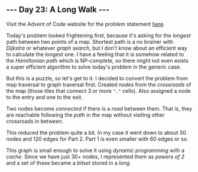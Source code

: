 ## --- Day 23: A Long Walk ---
Visit the Advent of Code website for the problem statement [here](https://adventofcode.com/2023/day/23).

Today's problem looked frightening first, because it's asking for the _longest_
path between two points of a map. Shortest path is a no brainer with _Dijkstra_ 
or whatever _graph search_, but I don't know about an efficient way to calculate 
the longest one. I have a feeling that it is somehow related to the _Hamiltonian path_ 
which is NP-complete, so there might not even exists a super efficient algorithm to 
solve today's problem in the generic case.

But this is a puzzle, so let's get to it. I decided to convert the problem from 
map traversal to graph traversal first. Created _nodes_ from the _crossroads_ of 
the map (those tiles that connect 3 or more `"."` cells). Also assigned a node to 
the entry and one to the exit.
 
Two nodes become _connected_ if there is a _road_ between them. That is, they are 
reachable following the _path_ in the map without visiting other crossroads in 
between.

This reduced the problem quite a bit. In my case it went down to about 30 nodes 
and 120 edges for Part 2. Part 1 is even smaller with 60 edges or so.

This graph is small enough to solve it using _dynamic programming_ with a _cache_.
Since we have just 30+ nodes, I represented them as _powers of 2_ and a set of
these became a _bitset_ stored in a _long_.

